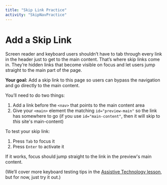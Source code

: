 ```yaml
---
title: "Skip Link Practice"
activity: "SkipNavPractice"
---
```


# Add a Skip Link

Screen reader and keyboard users shouldn’t have to tab through every link in the header just to get to the main content. That’s where skip links come in. They’re hidden links that become visible on focus and let users jump straight to the main part of the page.

**Your goal:** Add a skip link to this page so users can bypass the navigation and go directly to the main content.

You’ll need to do two things:

1. Add a link before the `<nav>` that points to the main content area
2. Give your `<main>` element the matching `id="preview-main"` so the link has somewhere to go (if you use `id="main-content"`, then it will skip to *this* site's main-content)

To test your skip link:

1. Press `Tab` to focus it
2. Press `Enter` to activate it

If it works, focus should jump straight to the link in the preview's main content.

(We’ll cover more keyboard testing tips in the [Assistive Technology lesson](/lessons/08_assistive-technology/instruction), but for now, just try it out.)
